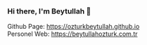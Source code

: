 ### Hi there, I'm Beytullah 👋

Github Page: https://ozturkbeytullah.github.io
<br>
Personel Web: https://beytullahozturk.com.tr

<!--
**ozturkbeytullah/ozturkbeytullah** is a ✨ _special_ ✨ repository because its `README.md` (this file) appears on your GitHub profile.

Here are some ideas to get you started:

- 🔭 I’m currently working on ...
- 🌱 I’m currently learning ...
- 👯 I’m looking to collaborate on ...
- 🤔 I’m looking for help with ...
- 💬 Ask me about ...
- 📫 How to reach me: ...
- 😄 Pronouns: ...
- ⚡ Fun fact: ...
-->
